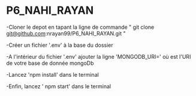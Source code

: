 # P6_NAHI_RAYAN

-Cloner le depot en tapant la ligne de commande " git clone git@github.com:nrayan99/P6_NAHI_RAYAN.git "


-Créer un fichier '.env' à la base du dossier


-A l'intérieur du fichier '.env' ajouter la ligne 'MONGODB_URI=<mongodb-URI>' où <mongodb-URI> est l'URI de votre base de donnée mongoDb

-Lancez 'npm install' dans le terminal
  
-Enfin, lancez ' npm start' dans le terminal 
